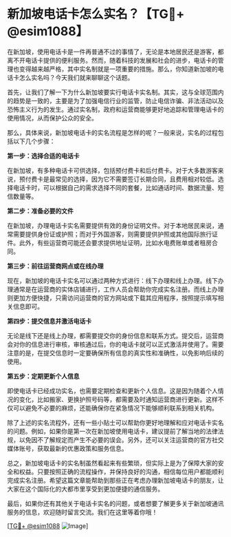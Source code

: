 # 新加坡电话卡怎么实名？【TG💪+ @esim1088】

在新加坡，使用电话卡是一件再普通不过的事情了，无论是本地居民还是游客，都离不开电话卡提供的便利服务。然而，随着科技的发展和社会的进步，电话卡的管理也变得越来越严格，其中实名制就是一项重要的措施。那么，你知道新加坡的电话卡怎么实名吗？今天我们就来聊聊这个话题。

首先，让我们了解一下为什么新加坡要实行电话卡实名制。其实，这与全球范围内的趋势是一致的，主要是为了加强电信行业的监管，防止电信诈骗、非法活动以及恐怖主义行为的发生。通过实名制，政府和运营商能够更好地追踪和管理电话卡的使用情况，从而保护公众的安全。

那么，具体来说，新加坡电话卡的实名流程是怎样的呢？一般来说，实名的过程包括以下几个步骤：

**第一步：选择合适的电话卡**

在新加坡，有多种电话卡可供选择，包括预付费卡和后付费卡。对于大多数游客来说，预付费卡是最常见的选择，因为它不需要签订长期合同，且费用相对较低。选择电话卡时，可以根据自己的需求选择不同的套餐，比如通话时间、数据流量、短信数量等。

**第二步：准备必要的文件**

在新加坡，办理电话卡实名需要提供有效的身份证明文件。对于本地居民来说，通常需要提供身份证或护照；而对于外国游客，则需要提供护照或其他国际旅行证件。此外，有些运营商可能还会要求提供地址证明，比如水电费账单或者租房合同。

**第三步：前往运营商网点或在线办理**

现在，新加坡的电话卡实名可以通过两种方式进行：线下办理和线上办理。线下办理通常是在运营商的实体店铺进行，工作人员会帮助你完成实名注册。而线上办理则更加方便快捷，只需访问运营商的官方网站或下载其应用程序，按照提示填写相关信息即可。

**第四步：提交信息并激活电话卡**

无论是线下还是线上办理，都需要提交你的身份信息和联系方式。提交后，运营商会对你的信息进行审核，审核通过后，你的电话卡就可以正式激活并使用了。需要注意的是，在提交信息时一定要确保所有信息的真实性和准确性，以免影响后续的使用。

**第五步：定期更新个人信息**

即使电话卡已经成功实名，也需要定期检查和更新个人信息。这是因为随着个人情况的变化，比如搬家、更换护照号码等，都需要及时通知运营商进行更新。这样不仅可以避免不必要的麻烦，还能确保你在紧急情况下能够顺利联系到相关机构。

除了上述的实名流程外，还有一些小贴士可以帮助你更好地理解和应对电话卡实名的问题。例如，如果你是第一次在新加坡使用电话卡，建议提前了解当地的法律法规，以免因不了解规定而产生不必要的误会。另外，还可以关注运营商的官方社交媒体账号，获取最新的优惠政策和服务信息。

总之，新加坡电话卡的实名制虽然看起来有些繁琐，但实际上是为了保障大家的安全和权益。只要按照正确的流程操作，并保持良好的沟通，相信每位用户都能顺利完成实名注册。希望这篇文章能帮助到那些正在考虑办理新加坡电话卡的朋友，让大家在这个国际化的大都市里享受到更加便捷的通信服务。

最后，如果你还有其他关于电话卡实名的问题，或者想要了解更多关于新加坡通讯服务的信息，欢迎随时留言交流。我们在这里等着你哦！

[[TG💪+ @esim1088](https://t.me/s/esim1088) ![Image](https://i.postimg.cc/4NQfJmqS/Snipaste-2025-05-13-00-14-12.png)]